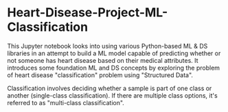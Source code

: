 # Heart-Disease-Project-ML-Classification
This Jupyter notebook looks into using various Python-based ML & DS libraries in an attempt to build a ML model capable of predicting whether or not someone has heart disease based on their medical attributes.
It introduces some foundation ML and DS concepts by exploring the problem of heart disease "classification" problem using "Structured Data".


Classification involves deciding whether a sample is part of one class or another (single-class classification). If there are multiple class options, it's referred to as "multi-class classification".
